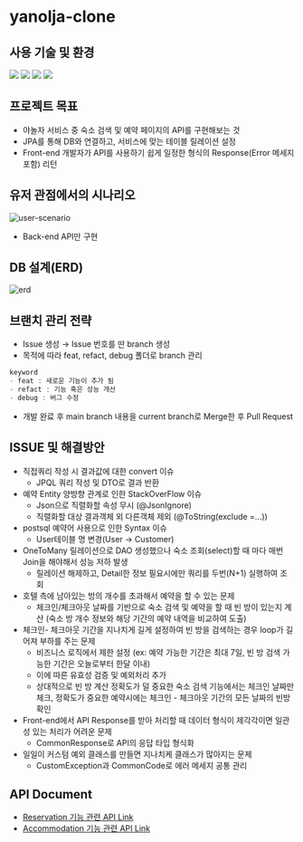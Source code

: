 # yanolja-clone

## 사용 기술 및 환경
<img src="https://img.shields.io/badge/Spring Boot-6DB33F?style=plastic&logo=Springboot&logoColor=white"/> <img src="https://img.shields.io/badge/PostgreSQL-4169E1?style=plastic&logo=PostgreSQL&logoColor=white"> <img src="https://img.shields.io/badge/JAVA11-F7901E?style=plastic&logo=Java&logoColor=white"/> <img src="https://img.shields.io/badge/JPA-6236FF?style=plastic&logo=JPA&logoColor=white"/>


## 프로젝트 목표

- 야놀자 서비스 중 숙소 검색 및 예약 페이지의 API를 구현해보는 것
- JPA를 통해 DB와 연결하고, 서비스에 맞는 테이블 릴레이션 설정
- Front-end 개발자가 API를 사용하기 쉽게 일정한 형식의 Response(Error 메세지 포함) 리턴


## 유저 관점에서의 시나리오

![user-scenario](https://user-images.githubusercontent.com/56625356/172689392-02488524-10ca-42f9-9565-33a2fcd5ff47.png)


- Back-end API만 구현


## DB 설계(ERD)

![erd](https://user-images.githubusercontent.com/56625356/172689436-e04f4907-2955-4a84-a0da-960c641e4f9e.png)


## 브랜치 관리 전략

- Issue 생성 → Issue 번호를 딴 branch 생성
- 목적에 따라 feat, refact, debug 폴더로 branch 관리
 ```java
keyword
- feat : 새로운 기능이 추가 됨
- refact : 기능 혹은 성능 개선
- debug : 버그 수정
```
- 개발 완료 후 main branch 내용을 current branch로 Merge한 후 Pull Request

## ISSUE 및 해결방안

- 직접쿼리 작성 시 결과값에 대한 convert 이슈
    - JPQL 쿼리 작성 및 DTO로 결과 반환
- 예약 Entity 양방향 관계로 인한 StackOverFlow 이슈
    - Json으로 직렬화할 속성 무시 (@JsonIgnore)
    - 직렬화할 대상 결과객체 외 다른객체 제외 (@ToString(exclude =...))
- postsql 예약어 사용으로 인한 Syntax 이슈
    - User테이블 명 변경(User → Customer)
- OneToMany 릴레이션으로 DAO 생성했으나 숙소 조회(select)할 때 마다 매번 Join을 해야해서 성능 저하 발생
    - 릴레이션 해제하고, Detail한 정보 필요시에만 쿼리를 두번(N+1) 실행하여 조회
- 호텔 측에 남아있는 방의 개수를 초과해서 예약을 할 수 있는 문제
    - 체크인/체크아웃 날짜를 기반으로 숙소 검색 및 예약을 할 때 빈 방이 있는지 계산 (숙소 방 개수 정보와 해당 기간의 예약 내역을 비교하여 도출)
- 체크인- 체크아웃 기간을 지나치게 길게 설정하여 빈 방을 검색하는 경우 loop가 길어져 부하를 주는 문제
    - 비즈니스 로직에서 제한 설정 (ex: 예약 가능한 기간은 최대 7일, 빈 방 검색 가능한 기간은 오늘로부터 한달 이내)
    - 이에 따른 유효성 검증 및 예외처리 추가
    - 상대적으로 빈 방 계산 정확도가 덜 중요한 숙소 검색 기능에서는 체크인 날짜만 체크, 정확도가 중요한 예약시에는 체크인 - 체크아웃 기간의 모든 날짜의 빈방 확인
- Front-end에서 API Response를 받아 처리할 때 데이터 형식이 제각각이면 일관성 있는 처리가 어려운 문제
    - CommonResponse로 API의 응답 타입 형식화
- 일일이 커스텀 예외 클래스를 만들면 지나치케 클래스가 많아지는 문제
    - CustomException과 CommonCode로 에러 메세지 공통 관리


## API Document

- [Reservation 기능 관련 API Link](https://documenter.getpostman.com/view/20884244/Uz5JHFG5)
- [Accommodation 기능 관련 API Link](https://documenter.getpostman.com/view/15580972/Uz5JHFBn)
